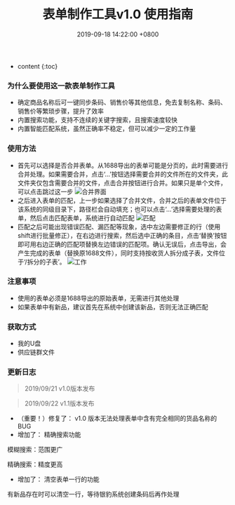 ﻿---
layout: post
title:  表单制作工具v1.0 使用指南
date:   2019-09-18 14:22:00 +0800
categories: tools
tag: bzsn
---

* content
{:toc}




### 为什么要使用这一款表单制作工具

+ 确定商品名称后可一键同步条码、销售价等其他信息，免去复制名称、条码、销售价等繁琐步骤，提升了效率
+ 内置搜索功能，支持不连续的关键字搜索，且搜索速度较快
+ 内置智能匹配系统，虽然正确率不稳定，但可以减少一定的工作量


### 使用方法

+ 首先可以选择是否合并表单。从1688导出的表单可能是分页的，此时需要进行合并处理。如果需要合并，点击‘...’按钮选择需要合并的文件所在的文件夹，此文件夹仅包含需要合并的文件，点击合并按钮进行合并。如果只是单个文件，可以点击跳过这一步
![合并界面](https://img-blog.csdnimg.cn/20190918211610714.png?x-oss-process=image/watermark,type_ZmFuZ3poZW5naGVpdGk,shadow_10,text_aHR0cHM6Ly9ibG9nLmNzZG4ubmV0L2JhaWR1XzQxNzQzMTk1,size_16,color_FFFFFF,t_70)
+ 之后进入表单的匹配，上一步如果选择了合并文件，合并之后的表单文件位于该系统的同级目录下，路径栏会自动填充；也可以点击‘...’选择需要处理的表单，然后点击匹配表单，系统进行自动匹配
![匹配](https://img-blog.csdnimg.cn/20190918212445348.png?x-oss-process=image/watermark,type_ZmFuZ3poZW5naGVpdGk,shadow_10,text_aHR0cHM6Ly9ibG9nLmNzZG4ubmV0L2JhaWR1XzQxNzQzMTk1,size_16,color_FFFFFF,t_70)
+ 匹配之后可能出现错误匹配、漏匹配等现象，选中左边需要修正的行（使用shift进行批量修正），在右边进行搜索，然后选中正确的条目，点击‘替换’按钮即可用右边正确的匹配项替换左边错误的匹配项。确认无误后，点击导出，会产生完成的表单（替换原1688文件），同时支持按收货人拆分成子表，文件位于‘/拆分的子表’。
![工作](https://img-blog.csdnimg.cn/20190918212501450.png?x-oss-process=image/watermark,type_ZmFuZ3poZW5naGVpdGk,shadow_10,text_aHR0cHM6Ly9ibG9nLmNzZG4ubmV0L2JhaWR1XzQxNzQzMTk1,size_16,color_FFFFFF,t_70)

### 注意事项

+ 使用的表单必须是1688导出的原始表单，无需进行其他处理
+ 如果表单中有新品，建议首先在系统中创建该新品，否则无法正确匹配


### 获取方式
+ 我的U盘
+ 供应链群文件
 
### 更新日志
>2019/09/21 v1.0版本发布


>2019/09/22 v1.1版本发布
+ （重要！）修复了： v1.0 版本无法处理表单中含有完全相同的货品名称的BUG
+ 增加了： 精确搜索功能

模糊搜索：范围更广

精确搜索：精度更高

+ 增加了： 清空表单一行的功能

有新品存在时可以清空一行，等待银豹系统创建条码后再作处理
